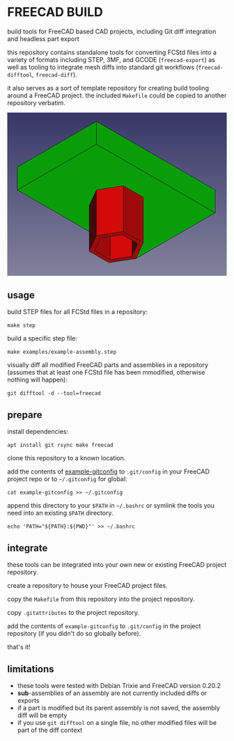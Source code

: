 # FREECAD BUILD

build tools for FreeCAD based CAD projects, including Git diff integration and headless part export

this repository contains standalone tools for converting FCStd files into a variety of formats including STEP, 3MF, and GCODE (`freecad-export`) as well as tooling to integrate mesh diffs into standard git workflows (`freecad-difftool`, `freecad-diff`).

it also serves as a sort of template repository for creating build tooling around a FreeCAD project. the included `Makefile` could be copied to another repository verbatim.

![screenshot of visual mesh diff](screenshot.png)

## usage

build STEP files for all FCStd files in a repository:

```shell
make step
```

build a specific step file:

```shell
make examples/example-assembly.step
```

visually diff all modified FreeCAD parts and assemblies in a repository (assumes that at least one FCStd file has been mmodified, otherwise nothing will happen):

```shell
git difftool -d --tool=freecad
```

## prepare

install dependencies:

```shell
apt install git rsync make freecad
```

clone this repository to a known location.

add the contents of [example-gitconfig](example-gitconfig) to `.git/config` in your FreeCAD project repo or to `~/.gitconfig` for global:

```shell
cat example-gitconfig >> ~/.gitconfig
```

append this directory to your `$PATH` in `~/.bashrc` or symlink the tools you need into an existing `$PATH` directory.

```shell
echo 'PATH="${PATH}:${PWD}"' >> ~/.bashrc
```

## integrate

these tools can be integrated into your own new or existing FreeCAD project repository.

create a repository to house your FreeCAD project files.

copy the `Makefile` from this repository into the project repository.

copy `.gitattributes` to the project repository.

add the contents of `example-gitconfig` to `.git/config` in the project repository (if you didn't do so globally before).

that's it!

## limitations

- these tools were tested with Debian Trixie and FreeCAD version 0.20.2
- **sub**-assemblies of an assembly are not currently included diffs or exports
- if a part is modified but its parent assembly is not saved, the assembly diff will be empty
- if you use `git difftool` on a single file, no other modified files will be part of the diff context
